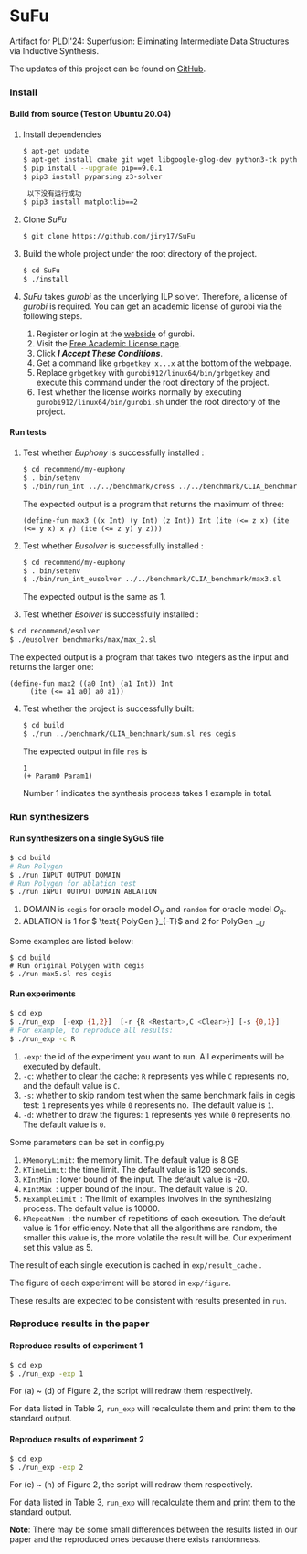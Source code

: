 # SuFu

Artifact for PLDI'24: Superfusion: Eliminating Intermediate Data Structures via Inductive Synthesis.

The updates of this project can be found on [GitHub](https://github.com/jiry17/SuFu).

### Install 

#### Build from source (Test on Ubuntu 20.04) 

1. Install dependencies

   ```bash
   $ apt-get update
   $ apt-get install cmake git wget libgoogle-glog-dev python3-tk python3-pip libboost-all-dev libjsoncpp-dev libboost-all-dev libgoogle-perftools-dev
   $ pip install --upgrade pip==9.0.1
   $ pip3 install pyparsing z3-solver
    
    以下没有运行成功
   $ pip3 install matplotlib==2
   ```


2. Clone *SuFu* 

   ```bash
   $ git clone https://github.com/jiry17/SuFu
   ```


3. Build the whole project under the root directory of the project.

   ```bash
   $ cd SuFu
   $ ./install
   ```

4. *SuFu* takes *gurobi* as the underlying ILP solver. Therefore, a license of *gurobi* is required. You can get an academic license of gurobi via the following steps.

   1. Register or login at the [webside](https://www.gurobi.com/) of gurobi.
   2. Visit the [Free Academic License page](https://www.gurobi.com/downloads/end-user-license-agreement-academic/).
   3. Click ***I Accept These Conditions***.
   4. Get a command like  `grbgetkey x...x` at the bottom of the webpage.
   5. Replace `grbgetkey` with `gurobi912/linux64/bin/grbgetkey` and execute this command under the root directory of the project.
   6. Test whether the license woirks normally by executing `gurobi912/linux64/bin/gurobi.sh` under the root directory of the project. 

#### Run tests

1. Test whether *Euphony* is successfully installed :

   ```bash
   $ cd recommend/my-euphony
   $ . bin/setenv  
   $ ./bin/run_int ../../benchmark/cross ../../benchmark/CLIA_benchmark/max3.sl
   ```

   The expected output is a program that returns the maximum of three:

   ```
   (define-fun max3 ((x Int) (y Int) (z Int)) Int (ite (<= z x) (ite (<= y x) x y) (ite (<= z y) y z)))
   ```

2. Test whether *Eusolver* is successfully installed :

   ```bash
   $ cd recommend/my-euphony
   $ . bin/setenv  
   $ ./bin/run_int_eusolver ../../benchmark/CLIA_benchmark/max3.sl
   ```

   The  expected output is the same as 1.



3.   Test whether *Esolver* is successfully installed :

   ```bash
   $ cd recommend/esolver
   $ ./eusolver benchmarks/max/max_2.sl
   ```
   The expected output is a program that takes two integers as the input and returns the larger one:

   ```
   (define-fun max2 ((a0 Int) (a1 Int)) Int
        (ite (<= a1 a0) a0 a1))
   ```

4. Test whether the project is successfully built:

   ```bash
   $ cd build
   $ ./run ../benchmark/CLIA_benchmark/sum.sl res cegis
   ```

   The expected output in file `res` is

   ```
   1
   (+ Param0 Param1)
   ```

    Number 1 indicates the synthesis process takes 1 example in total.

### Run synthesizers

#### Run synthesizers on a single SyGuS file 

```bash
$ cd build
# Run Polygen 
$ ./run INPUT OUTPUT DOMAIN
# Run Polygen for ablation test
$ ./run INPUT OUTPUT DOMAIN ABLATION
```

1. DOMAIN is `cegis` for oracle model $O_V$ and `random` for oracle model $O_R$.
2. ABLATION is 1 for $ \text{ PolyGen }_{-T}$  and 2 for $\text { PolyGen }_{-U}$

Some examples are listed below:

```$bash
$ cd build
# Run original Polygen with cegis
$ ./run max5.sl res cegis
```

#### Run experiments 

```bash
$ cd exp
$ ./run_exp  [-exp {1,2}]  [-r {R <Restart>,C <Clear>}] [-s {0,1}]
# For example, to reproduce all results:
$ ./run_exp -c R
```

1. `-exp`: the id of the experiment you want to run. All experiments will be executed by default.
2. `-c`: whether to clear the cache: `R` represents yes while `C` represents no, and the default value is `C`. 
3. `-s`: whether to skip random test when the same benchmark fails in cegis test:  `1` represents yes while  `0`  represents no. The default value is `1`. 
4. `-d`: whether to draw the figures: `1` represents yes while `0` represents no. The default value is `0`.

Some parameters can be set in config.py

1. `KMemoryLimit`: the memory limit. The default value is 8 GB
2. `KTimeLimit`: the time limit. The default value is 120 seconds.
3. `KIntMin `: lower bound of the input. The default value is -20.
4. `KIntMax `: upper bound of the input. The default value is 20.
5. `KExampleLimit `: The limit of examples involves in the synthesizing process. The default value is 10000.
6. `KRepeatNum `: the number of repetitions of each execution. The default value is 1 for efficiency. Note that all the algorithms are random, the smaller this value is, the more volatile the result will be. Our experiment set this value as 5.

The result of each single execution is cached in `exp/result_cache` . 

The figure of each experiment will be stored in `exp/figure`.

These results are expected to be consistent with results presented in `run`.

### Reproduce results in the paper 

#### Reproduce results of experiment 1

```bash
$ cd exp
$ ./run_exp -exp 1
```

For (a) ~ (d) of Figure 2, the script will redraw them respectively.

For data listed in Table 2, `run_exp` will recalculate them and print them to the standard output.

#### Reproduce results of experiment 2

````bash
$ cd exp
$ ./run_exp -exp 2
````

For (e) ~ (h) of Figure 2, the script will redraw them respectively.

For data listed in Table 3, `run_exp` will recalculate them and print them to the standard output.

**Note**: There may be some small differences between the results listed in our paper and the reproduced ones because there exists randomness.
